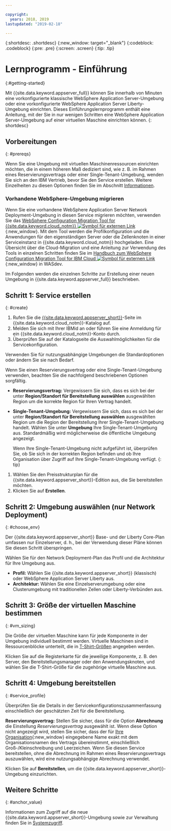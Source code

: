 ```yaml
---

copyright:
  years: 2018, 2019
lastupdated: "2019-02-18"

---
```


{:shortdesc: .shortdesc}
{:new_window: target="_blank"}
{:codeblock: .codeblock}
{:pre: .pre}
{:screen: .screen}
{:tip: .tip}


# Lernprogramm - Einführung
{:#getting-started}

Mit {{site.data.keyword.appserver_full}} können Sie innerhalb von Minuten eine vorkonfigurierte klassische WebSphere Application Server-Umgebung oder eine vorkonfigurierte WebSphere Application Server Liberty-Umgebung einrichten. Dieses Einführungslernprogramm enthält eine Anleitung, mit der Sie in nur wenigen Schritten eine WebSphere Application Server-Umgebung auf einer virtuellen Maschine einrichten können.
{: shortdesc}

## Vorbereitungen
{: #prereqs}

Wenn Sie eine Umgebung mit virtuellen Maschinenressourcen einrichten möchten, die in einem höheren Maß dediziert sind, wie z. B. im Rahmen eines Reservierungsvertrags oder einer Single-Tenant-Umgebung, wenden Sie sich an den IBM Vertrieb, bevor Sie den Service erstellen. Weitere Einzelheiten zu diesen Optionen finden Sie im Abschnitt [Informationen](/docs/services/ApplicationServeronCloud?topic=wasaas-about#about).

### Vorhandene WebSphere-Umgebung migrieren

Wenn Sie eine vorhandene WebSphere Application Server Network Deployment-Umgebung in diesen Service migrieren möchten, verwenden Sie das [WebSphere Configuration Migration Tool for {{site.data.keyword.cloud_notm}} ![Symbol für externen Link](../../icons/launch-glyph.svg "Symbol für externen Link")](https://developer.ibm.com/wasdev/downloads/#asset/tools-WebSphere_Configuration_Migration_Tool_for_IBM_Cloud){:new_window}. Mit dem Tool werden die Profilkonfiguration und die Anwendungen für den eigenständigen Server oder die Zellenknoten in einer Serviceinstanz in {{site.data.keyword.cloud_notm}} hochgeladen. Eine Übersicht über die Cloud-Migration und eine Anleitung zur Verwendung des Tools in einzelnen Schritten finden Sie im [Handbuch zum WebSphere Configuration Migration Tool for IBM Cloud ![Symbol für externen Link](../../icons/launch-glyph.svg "Symbol für externen Link")](https://developer.ibm.com/wasdev/docs/websphere-config-migration-cloud/){:new_window} in WASdev.

Im Folgenden werden die einzelnen Schritte zur Erstellung einer neuen Umgebung in {{site.data.keyword.appserver_full}} beschrieben.

## Schritt 1: Service erstellen
{: #create}

1. Rufen Sie die [{{site.data.keyword.appserver_short}}](https://{DomainName}/catalog/services/websphere-application-server)-Seite im {{site.data.keyword.cloud_notm}}-Katalog auf.
1. Melden Sie sich mit Ihrer IBMid an oder führen Sie eine Anmeldung für ein {{site.data.keyword.cloud_notm}}-Konto durch.
1. Überprüfen Sie auf der Katalogseite die Auswahlmöglichkeiten für die Servicekonfiguration.

  Verwenden Sie für nutzungsabhängige Umgebungen die Standardoptionen oder ändern Sie sie nach Bedarf.

  Wenn Sie einen Reservierungsvertrag oder eine Single-Tenant-Umgebung verwenden, beachten Sie die nachfolgend beschriebenen Optionen sorgfältig.

  * **Reservierungsvertrag:** Vergewissern Sie sich, dass es sich bei der unter **Region/Standort für Bereitstellung auswählen** ausgewählten Region um die korrekte Region für Ihren Vertrag handelt.

  * **Single-Tenant-Umgebung:** Vergewissern Sie sich, dass es sich bei der unter **Region/Standort für Bereitstellung auswählen** ausgewählten Region um die Region der Bereitstellung Ihrer Single-Tenant-Umgebung handelt. Wählen Sie unter **Umgebung** Ihre Single-Tenant-Umgebung aus. Standardmäßig wird möglicherweise die öffentliche Umgebung angezeigt.

    Wenn Ihre Single-Tenant-Umgebung nicht aufgeführt ist, überprüfen Sie, ob Sie sich in der korrekten Region befinden und ob Ihre Organisation über Zugriff auf Ihre Single-Tenant-Umgebung verfügt.
    {: tip}
1. Wählen Sie den Preisstrukturplan für die {{site.data.keyword.appserver_short}}-Edition aus, die Sie bereitstellen möchten.
1. Klicken Sie auf **Erstellen**.


## Schritt 2: Umgebung auswählen (nur Network Deployment)
{: #choose_env}

Der {{site.data.keyword.appserver_short}} Base- und der Liberty Core-Plan umfassen nur Einzelserver, d. h., bei der Verwendung dieser Pläne können Sie diesen Schritt überspringen.

Wählen Sie für den Network Deployment-Plan das Profil und die Architektur für Ihre Umgebung aus.

* **Profil:** Wählen Sie {{site.data.keyword.appserver_short}} (klassisch) oder WebSphere Application Server Liberty aus.
* **Architektur:** Wählen Sie eine Einzelserverumgebung oder eine Clusterumgebung mit traditionellen Zellen oder Liberty-Verbünden aus.


## Schritt 3: Größe der virtuellen Maschine bestimmen
{: #vm_sizing}

Die Größe der virtuellen Maschine kann für jede Komponente in der Umgebung individuell bestimmt werden. Virtuelle Maschinen sind in Ressourcenblöcke unterteilt, die in [T-Shirt-Größen](/docs/services/ApplicationServeronCloud?topic=wasaas-about#vm-size) angegeben werden.

Klicken Sie auf die Registerkarte für die jeweilige Komponente, z. B. den Server, den Bereitstellungsmanager oder den Anwendungsknoten, und wählen Sie die T-Shirt-Größe für die zugehörige virtuelle Maschine aus.

## Schritt 4: Umgebung bereitstellen
{: #service_profile}

Überprüfen Sie die Details in der Servicekonfigurationszusammenfassung einschließlich der geschätzten Zeit für die Bereitstellung.

**Reservierungsvertrag:** Stellen Sie sicher, dass für die Option **Abrechnung** die Einstellung _Reservierungsvertrag_ ausgewählt ist. Wenn diese Option nicht angezeigt wird, stellen Sie sicher, dass der für [Ihre Organisation](/docs/account?topic=account-orgsspacesusers){:new_window} eingegebene Name exakt mit dem Organisationsnamen des Vertrags übereinstimmt, einschließlich Groß-/Kleinschreibung und Leerzeichen. Wenn Sie diesen Service bereitstellen, ohne die Abrechnung im Rahmen eines Reservierungsvertrags auszuwählen, wird eine nutzungsabhängige Abrechnung verwendet.

Klicken Sie auf **Bereitstellen**, um die {{site.data.keyword.appserver_short}}-Umgebung einzurichten.

## Weitere Schritte
{: #anchor_value}

Informationen zum Zugriff auf die neue {{site.data.keyword.appserver_short}}-Umgebung sowie zur Verwaltung finden Sie in [Systemzugriff](/docs/services/ApplicationServeronCloud?topic=wasaas-system_access).
